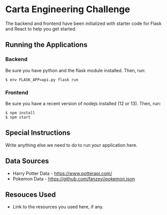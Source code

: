 # Carta Engineering Challenge
The backend and frontend have been initialized with starter code for Flask and React to help you get started.

## Running the Applications
### Backend
Be sure you have python and the flask module installed. Then, run:

    $ env FLASK_APP=api.py flask run

### Frontend
Be sure you have a recent version of nodejs installed (12 or 13). Then, run:

    $ npm install
    $ npm start

## Special Instructions
Write anything else we need to do to run your application here.

## Data Sources
- Harry Potter Data - https://www.potterapi.com/
- Pokemon Data - https://github.com/fanzeyi/pokemon.json

## Resouces Used
- Link to the resources you used here, if any.
